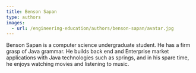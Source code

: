 ```yaml
---
title: Benson Sapan
type: authors
images:
  - url: /engineering-education/authors/benson-sapan/avatar.jpg 
---
```

Benson Sapan is a computer science undergraduate student. He has a firm grasp of Java grammar. He builds back end and Enterprise market applications with Java technologies such as springs, and in his spare time, he enjoys watching movies and listening to music.
